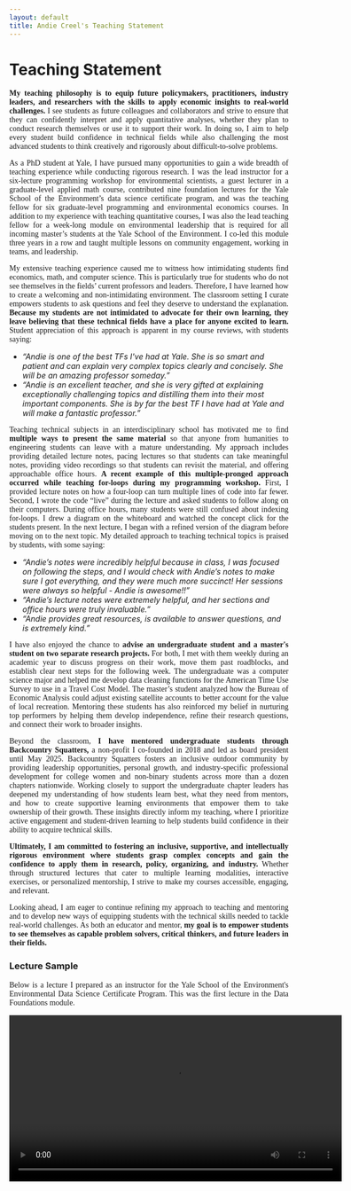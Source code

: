 ```yaml
---
layout: default
title: Andie Creel's Teaching Statement
---
```

<style>
  p { 
    font-family: Georgia, serif; 
    text-align: justify; /* Ensures text is flush on both left and right sides */
  }
</style>

# Teaching Statement

**My teaching philosophy is to equip future policymakers, practitioners, industry leaders, and researchers with the skills to apply economic insights to real-world challenges.** I see students as future colleagues and collaborators and strive to ensure that they can confidently interpret and apply quantitative analyses, whether they plan to conduct research themselves or use it to support their work. In doing so, I aim to help every student build confidence in technical fields while also challenging the most advanced students to think creatively and rigorously about difficult-to-solve problems.

As a PhD student at Yale, I have pursued many opportunities to gain a wide breadth of teaching experience while conducting rigorous research. I was the lead instructor for a six-lecture programming workshop for environmental scientists, a guest lecturer in a graduate-level applied math course, contributed nine foundation lectures for the Yale School of the Environment’s data science certificate program, and was the teaching fellow for six graduate-level programming and environmental economics courses. In addition to my experience with teaching quantitative courses, I was also the lead teaching fellow for a week-long module on environmental leadership that is required for all incoming master’s students at the Yale School of the Environment. I co-led this module three years in a row and taught multiple lessons on community engagement, working in teams, and leadership. 

My extensive teaching experience caused me to witness how intimidating students find economics, math, and computer science. This is particularly true for students who do not see themselves in the fields’ current professors and leaders. Therefore, I have learned how to create a welcoming and non-intimidating environment. The classroom setting I curate empowers students to ask questions and feel they deserve to understand the explanation. **Because my students are not intimidated to advocate for their own learning, they leave believing that these technical fields have a place for anyone excited to learn.** Student appreciation of this approach is apparent in my course reviews, with students saying:  
- *“Andie is one of the best TFs I've had at Yale. She is so smart and patient and can explain very complex topics clearly and concisely. She will be an amazing professor someday.”*
- *“Andie is an excellent teacher, and she is very gifted at explaining exceptionally challenging topics and distilling them into their most important components. She is by far the best TF I have had at Yale and will make a fantastic professor.”*

Teaching technical subjects in an interdisciplinary school has motivated me to find **multiple ways to present the same material** so that anyone from humanities to engineering students can leave with a mature understanding. My approach includes providing detailed lecture notes, pacing lectures so that students can take meaningful notes, providing video recordings so that students can revisit the material, and offering approachable office hours. **A recent example of this multiple-pronged approach occurred while teaching for-loops during my programming workshop.** First, I provided lecture notes on how a four-loop can turn multiple lines of code into far fewer. Second, I wrote the code “live” during the lecture and asked students to follow along on their computers. During office hours, many students were still confused about indexing for-loops. I drew a diagram on the whiteboard and watched the concept click for the students present. In the next lecture, I began with a refined version of the diagram before moving on to the next topic. My detailed approach to teaching technical topics is praised by students, with some saying: 
- *“Andie’s notes were incredibly helpful because in class, I was focused on following the steps, and I would check with Andie’s notes to make sure I got everything, and they were much more succinct! Her sessions were always so helpful - Andie is awesome!!”*
- *“Andie’s lecture notes were extremely helpful, and her sections and office hours were truly invaluable.”*
- *“Andie provides great resources, is available to answer questions, and is extremely kind.”*

I have also enjoyed the chance to **advise an undergraduate student and a master's student on two separate research projects.** For both, I met with them weekly during an academic year to discuss progress on their work, move them past roadblocks, and establish clear next steps for the following week. The undergraduate was a computer science major and helped me develop data cleaning functions for the American Time Use Survey to use in a Travel Cost Model. The master’s student analyzed how the Bureau of Economic Analysis could adjust existing satellite accounts to better account for the value of local recreation. Mentoring these students has also reinforced my belief in nurturing top performers by helping them develop independence, refine their research questions, and connect their work to broader insights.

Beyond the classroom, **I have mentored undergraduate students through Backcountry Squatters,** a non-profit I co-founded in 2018 and led as board president until May 2025. Backcountry Squatters fosters an inclusive outdoor community by providing leadership opportunities, personal growth, and industry-specific professional development for college women and non-binary students across more than a dozen chapters nationwide. Working closely to support the undergraduate chapter leaders has deepened my understanding of how students learn best, what they need from mentors, and how to create supportive learning environments that empower them to take ownership of their growth. These insights directly inform my teaching, where I prioritize active engagement and student-driven learning to help students build confidence in their ability to acquire technical skills.

**Ultimately, I am committed to fostering an inclusive, supportive, and intellectually rigorous environment where students grasp complex concepts and gain the confidence to apply them in research, policy, organizing, and industry.** Whether through structured lectures that cater to multiple learning modalities, interactive exercises, or personalized mentorship, I strive to make my courses accessible, engaging, and relevant.

Looking ahead, I am eager to continue refining my approach to teaching and mentoring and to develop new ways of equipping students with the technical skills needed to tackle real-world challenges. As both an educator and mentor, **my goal is to empower students to see themselves as capable problem solvers, critical thinkers, and future leaders in their fields.**



### Lecture Sample
Below is a lecture I prepared as an instructor for the Yale School of the Environment's Environmental Data Science Certificate Program. This was the first lecture in the Data Foundations module. 

<video width="600" controls>
  <source src="photos/ThinkLikeAComputer_Session01.mp4" type="video/mp4">
  Your browser does not support the video tag.
</video>
